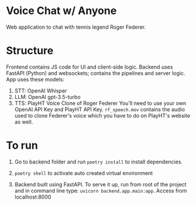 # Voice Chat w/ Anyone

Web application to chat with tennis legend Roger Federer.

# Structure
Frontend contains JS code for UI and client-side logic. Backend uses FastAPI (Python) and websockets; contains the pipelines and server logic. App uses these models:
1. STT: OpenAI Whisper
2. LLM: OpenAI gpt-3.5-turbo
3. TTS: PlayHT Voice Clone of Roger Federer
You'll need to use your own OpenAI API Key and PlayHT API Key. `rf_speech.mov` contains the audio used to clone Federer's voice which you have to do on PlayHT's website as well.


# To run

1. Go to backend folder and run `poetry install` to install dependencies. 

2. `poetry shell` to activate auto created virtual environment

3. Backend built using FastAPI. To serve it up, run from root of the project and in command line type: `uvicorn backend.app.main:app`. Access from localhost:8000
